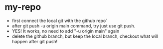 # my-repo
- first connect the local git with the github repo`
- after git push -u origin main command, try just use git push.
- YES! It works, no need to add "-u origin main" again
- delete the github branch, but keep the local branch, checkout what will happen after git push!
